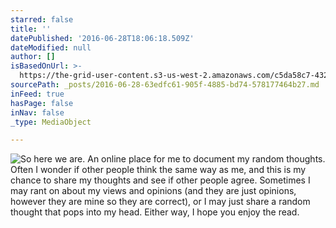 ```yaml
---
starred: false
title: ''
datePublished: '2016-06-28T18:06:18.509Z'
dateModified: null
author: []
isBasedOnUrl: >-
  https://the-grid-user-content.s3-us-west-2.amazonaws.com/c5da58c7-4328-43df-b707-f92888f07fde.jpg
sourcePath: _posts/2016-06-28-63edfc61-905f-4885-bd74-578177464b27.md
inFeed: true
hasPage: false
inNav: false
_type: MediaObject

---
```

![So here we are. An online place for me to document my random thoughts. Often I wonder if other people think the same way as me, and this is my chance to share my thoughts and see if other people agree. Sometimes I may rant on about my views and opinions (and they are just opinions, however they are mine so they are correct), or I may just share a random thought that pops into my head. Either way, I hope you enjoy the read. ](https://the-grid-user-content.s3-us-west-2.amazonaws.com/c5da58c7-4328-43df-b707-f92888f07fde.jpg)